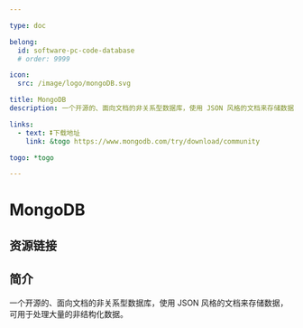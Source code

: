 ```yaml
---

type: doc

belong:
  id: software-pc-code-database
  # order: 9999

icon:
  src: /image/logo/mongoDB.svg

title: MongoDB
description: 一个开源的、面向文档的非关系型数据库，使用 JSON 风格的文档来存储数据，可用于处理大量的非结构化数据。

links:
  - text: ⏬下载地址
    link: &togo https://www.mongodb.com/try/download/community

togo: *togo

---
```


<ShowLogo />

# MongoDB

<ShowBreadcrumb />

## 资源链接

<ShowLinks />

## 简介

一个开源的、面向文档的非关系型数据库，使用 JSON 风格的文档来存储数据，可用于处理大量的非结构化数据。